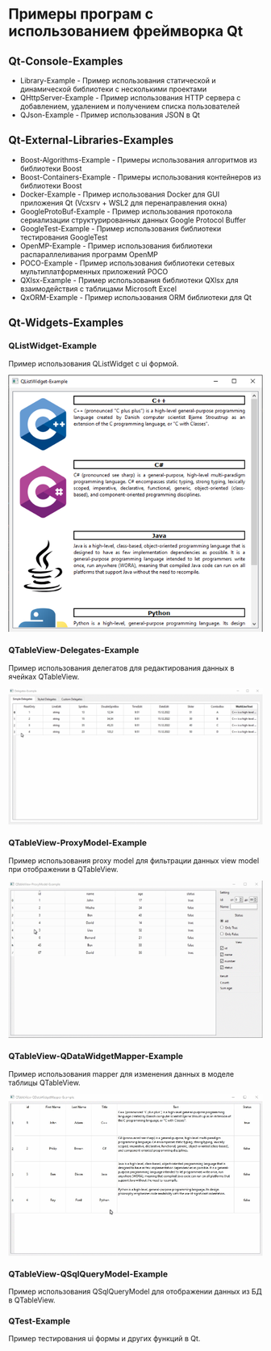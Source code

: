 # Примеры програм с использованием фреймворка Qt

## Qt-Console-Examples

* Library-Example - Пример использования статической и динамической библиотеки с несколькими проектами
* QHttpServer-Example - Пример использования HTTP сервера с добавлением, удалением и получением списка пользователей
* QJson-Example - Пример использования JSON в Qt

## Qt-External-Libraries-Examples

* Boost-Algorithms-Example - Примеры использования алгоритмов из библиотеки Boost
* Boost-Containers-Example - Примеры использования контейнеров из библиотеки Boost
* Docker-Example - Пример использования Docker для GUI приложения Qt (Vcxsrv + WSL2 для перенаправления окна)
* GoogleProtoBuf-Example - Пример использования протокола сериализации структурированных данных Google Protocol Buffer
* GoogleTest-Example - Пример использования библиотеки тестирования GoogleTest
* OpenMP-Example - Пример использования библиотеки распараллеливания программ OpenMP
* POCO-Example - Пример использования библиотеки сетевых мультиплатформенных приложений POCO
* QXlsx-Example - Пример использования библиотеки QXlsx для взаимодействия с таблицами Microsoft Excel
* QxORM-Example - Пример использования ORM библиотеки для Qt

## Qt-Widgets-Examples

### QListWidget-Example

Пример использования QListWidget с ui формой.

![alt text](doc/QListWidget-Example.png)

### QTableView-Delegates-Example

Пример использования делегатов для редактирования данных в ячейках QTableView.

![alt text](doc/QTableView-Delegates-Example.gif)

### QTableView-ProxyModel-Example

Пример использования proxy model для фильтрации данных view model при отображении в QTableView.

![alt text](doc/QTableView-ProxyModel-Example.gif)

### QTableView-QDataWidgetMapper-Example

Пример использования mapper для изменения данных в моделе таблицы QTableView.

![alt text](doc/QTableView-QDataWidgetMapper-Example.gif)

### QTableView-QSqlQueryModel-Example

Пример использования QSqlQueryModel для отображении данных из БД в QTableView.

### QTest-Example

Пример тестирования ui формы и других функций в Qt.

